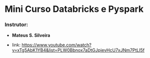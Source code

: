 # Mini Curso Databricks e Pyspark


### Instrutor:

-  **Mateus S. Silveira**

- link: https://www.youtube.com/watch?v=xTg5AbK1YB4&list=PLW0Bbnox7aDtGJpjevHcU7xJNm7PtLI5f


